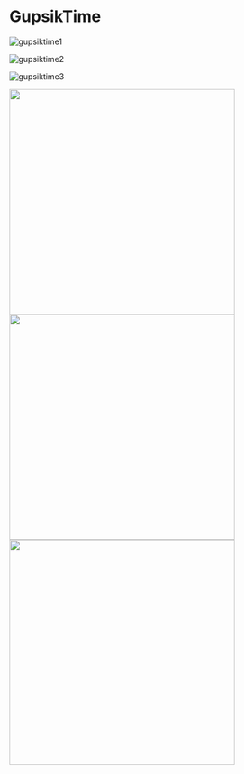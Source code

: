 # GupsikTime

![gupsiktime1](https://user-images.githubusercontent.com/47931506/151099636-2cbb9a77-52fd-479b-91f2-911df746fe41.png)

![gupsiktime2](https://user-images.githubusercontent.com/47931506/151099650-5426f228-7ceb-433f-94ba-f082aa52c7d5.png)

![gupsiktime3](https://user-images.githubusercontent.com/47931506/151099658-bfec2631-d593-4a6d-a30a-ff8b665ca52b.png)

<img src="https://user-images.githubusercontent.com/47931506/214679016-e05437ff-c546-40aa-91a8-85a3002ec414.jpg" width="400">

<img src="https://user-images.githubusercontent.com/47931506/214679025-eb06b442-0ff5-4969-ad09-49b2225df799.jpg" width="400">

<img src="https://user-images.githubusercontent.com/47931506/214679044-b864b47f-b767-446e-8368-72ab3a2d4489.jpg" width="400">
